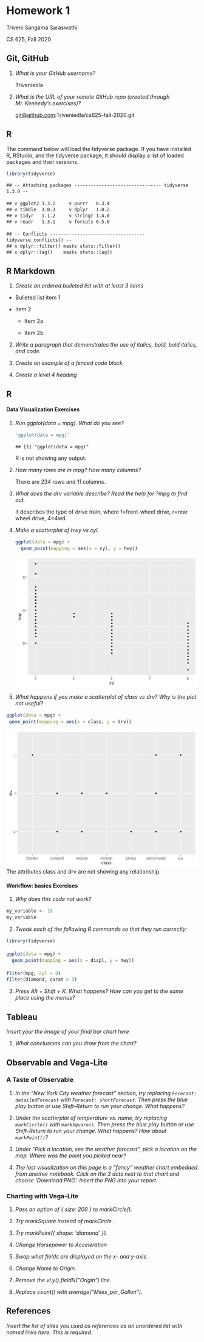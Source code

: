 Homework 1
================
Triveni Sangama Saraswathi

CS 625, Fall 2020

## Git, GitHub

1.  *What is your GitHub username?*
    
    Triveniedla

2.  *What is the URL of your remote GitHub repo (created through
    Mr. Kennedy’s exercises)?*
    
    <git@github.com>:Triveniedla/cs625-fall-2020.git

## R

The command below will load the tidyverse package. If you have installed
R, RStudio, and the tidyverse package, it should display a list of
loaded packages and their versions.

``` r
library(tidyverse)
```

    ## -- Attaching packages -------------------------------- tidyverse 1.3.0 --

    ## v ggplot2 3.3.2     v purrr   0.3.4
    ## v tibble  3.0.3     v dplyr   1.0.2
    ## v tidyr   1.1.2     v stringr 1.4.0
    ## v readr   1.3.1     v forcats 0.5.0

    ## -- Conflicts ----------------------------------- tidyverse_conflicts() --
    ## x dplyr::filter() masks stats::filter()
    ## x dplyr::lag()    masks stats::lag()

## R Markdown

1.  *Create an ordered bulleted list with at least 3 items*

<!-- end list -->

  - Bulleted list item 1

  - Item 2
    
      - Item 2a
    
      - Item 2b

<!-- end list -->

2.  *Write a paragraph that demonstrates the use of italics, bold, bold
    italics, and code.*

3.  *Create an example of a fenced code block.*

4.  *Create a level 4 heading*

## R

#### Data Visualization Exercises

1.  *Run ggplot(data = mpg). What do you see?*
    
    ``` r
    'ggplot(data = mpg)'
    ```
    
        ## [1] "ggplot(data = mpg)"
    
    R is not showing any output.

2.  *How many rows are in mpg? How many columns?*
    
    There are 234 rows and 11 columns.

3.  *What does the drv variable describe? Read the help for ?mpg to find
    out.*
    
    It describes the type of drive train, where f=front-wheel drive,
    r=rear wheel drive, 4=4wd.

4.  *Make a scatterplot of hwy vs cyl.*
    
    ``` r
    ggplot(data = mpg) + 
      geom_point(mapping = aes(x = cyl, y = hwy))
    ```
    
    ![](report_files/figure-gfm/unnamed-chunk-3-1.png)<!-- -->

5.  *What happens if you make a scatterplot of class vs drv? Why is the
    plot not useful?*

<!-- end list -->

``` r
ggplot(data = mpg) + 
 geom_point(mapping = aes(x = class, y = drv))
```

![](report_files/figure-gfm/unnamed-chunk-4-1.png)<!-- --> The
attributes class and drv are not showing any relationship.

#### Workflow: basics Exercises

1.  *Why does this code not work?*

<!-- end list -->

``` r
my_variable <- 10
my_varıable
```

2.  *Tweak each of the following R commands so that they run correctly:*

<!-- end list -->

``` r
library(tidyverse)

ggplot(data = mpg) + 
  geom_point(mapping = aes(x = displ, y = hwy))

fliter(mpg, cyl = 8)
filter(diamond, carat > 3)
```

3.  *Press Alt + Shift + K. What happens? How can you get to the same
    place using the menus?*

## Tableau

*Insert your the image of your final bar chart here*

1.  *What conclusions can you draw from the chart?*

## Observable and Vega-Lite

### A Taste of Observable

1.  *In the “New York City weather forecast” section, try replacing
    `Forecast: detailedForecast` with `Forecast: shortForecast`. Then
    press the blue play button or use Shift-Return to run your change.
    What happens?*

2.  *Under the scatterplot of temperature vs. name, try replacing
    `markCircle()` with `markSquare()`. Then press the blue play button
    or use Shift-Return to run your change. What happens? How about
    `markPoint()`?*

3.  *Under “Pick a location, see the weather forecast”, pick a location
    on the map. Where was the point you picked near?*

4.  *The last visualization on this page is a “fancy” weather chart
    embedded from another notebook. Click on the 3 dots next to that
    chart and choose ‘Download PNG’. Insert the PNG into your report.*

### Charting with Vega-Lite

1.  *Pass an option of { size: 200 } to markCircle().*

2.  *Try markSquare instead of markCircle.*

3.  *Try markPoint({ shape: ‘diamond’ }).*

4.  *Change Horsepower to Acceleration*

5.  *Swap what fields are displayed on the x- and y-axis*

6.  *Change Name to Origin.*

7.  *Remove the vl.y().fieldN(“Origin”) line.*

8.  *Replace count() with average(“Miles\_per\_Gallon”).*

## References

*Insert the list of sites you used as references as an unordered list
with named links here. This is required.*
